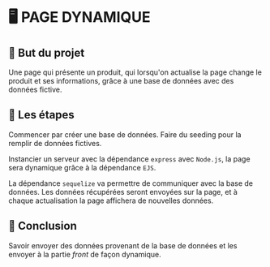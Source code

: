 # 🖥 PAGE DYNAMIQUE

## 🎯 But du projet
Une page qui présente un produit, qui lorsqu'on actualise la page change le produit et ses informations, grâce à une base de données avec des données fictive.

## 📑 Les étapes
Commencer par créer une base de données. Faire du seeding pour la remplir de données fictives.

Instancier un serveur avec la dépendance `express` avec `Node.js`, la page sera dynamique grâce à la dépendance `EJS`.

La dépendance `sequelize` va permettre de communiquer avec la base de données.
Les données récupérées seront envoyées sur la page, et à chaque actualisation la page affichera de nouvelles données.

## 📍 Conclusion
Savoir envoyer des données provenant de la base de données et les envoyer à la partie *front* de façon dynamique.